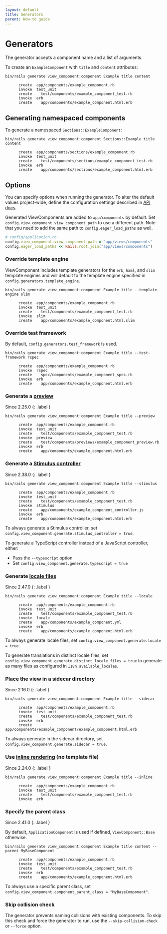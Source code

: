 ```yaml
---
layout: default
title: Generators
parent: How-to guide
---
```


# Generators

The generator accepts a component name and a list of arguments.

To create an `ExampleComponent` with `title` and `content` attributes:

```console
bin/rails generate view_component:component Example title content

      create  app/components/example_component.rb
      invoke  test_unit
      create    test/components/example_component_test.rb
      invoke  erb
      create    app/components/example_component.html.erb
```

## Generating namespaced components

To generate a namespaced `Sections::ExampleComponent`:

```console
bin/rails generate view_component:component Sections::Example title content

      create  app/components/sections/example_component.rb
      invoke  test_unit
      create    test/components/sections/example_component_test.rb
      invoke  erb
      create    app/components/sections/example_component.html.erb
```

## Options

You can specify options when running the generator. To alter the default values project-wide, define the configuration settings described in [API docs](/api.html#configuration).

Generated ViewComponents are added to `app/components` by default. Set `config.view_component.view_component_path` to use a different path. Note that you need to add the same path to `config.eager_load_paths` as well.

```ruby
# config/application.rb
config.view_component.view_component_path = "app/views/components"
config.eager_load_paths << Rails.root.join("app/views/components")
```

### Override template engine

ViewComponent includes template generators for the `erb`, `haml`, and `slim` template engines and will default to the template engine specified in `config.generators.template_engine`.

```console
bin/rails generate view_component:component Example title --template-engine slim

      create  app/components/example_component.rb
      invoke  test_unit
      create    test/components/example_component_test.rb
      invoke  slim
      create    app/components/example_component.html.slim
```

### Override test framework

By default, `config.generators.test_framework` is used.

```console
bin/rails generate view_component:component Example title --test-framework rspec

      create  app/components/example_component.rb
      invoke  rspec
      create    spec/components/example_component_spec.rb
      invoke  erb
      create    app/components/example_component.html.erb
```

### Generate a [preview](/guide/previews.html)

Since 2.25.0
{: .label }

```console
bin/rails generate view_component:component Example title --preview

      create  app/components/example_component.rb
      invoke  test_unit
      create    test/components/example_component_test.rb
      invoke  preview
      create    test/components/previews/example_component_preview.rb
      invoke  erb
      create    app/components/example_component.html.erb
```

### Generate a [Stimulus controller](/guide/javascript_and_css.html#stimulus)

Since 2.38.0
{: .label }

```console
bin/rails generate view_component:component Example title --stimulus

      create  app/components/example_component.rb
      invoke  test_unit
      create    test/components/example_component_test.rb
      invoke  stimulus
      create    app/components/example_component_controller.js
      invoke  erb
      create    app/components/example_component.html.erb
```

To always generate a Stimulus controller, set `config.view_component.generate.stimulus_controller = true`.

To generate a TypeScript controller instead of a JavaScript controller, either:

- Pass the `--typescript` option
- Set `config.view_component.generate.typescript = true`

### Generate [locale files](/guide/translations.html)

Since 2.47.0
{: .label }

```console
bin/rails generate view_component:component Example title --locale

      create  app/components/example_component.rb
      invoke  test_unit
      create    test/components/example_component_test.rb
      invoke  locale
      create    app/components/example_component.yml
      invoke  erb
      create    app/components/example_component.html.erb
```

To always generate locale files, set `config.view_component.generate.locale = true`.

To generate translations in distinct locale files, set `config.view_component.generate.distinct_locale_files = true` to generate as many files as configured in `I18n.available_locales`.

### Place the view in a sidecar directory

Since 2.16.0
{: .label }

```console
bin/rails generate view_component:component Example title --sidecar

      create  app/components/example_component.rb
      invoke  test_unit
      create    test/components/example_component_test.rb
      invoke  erb
      create    app/components/example_component/example_component.html.erb
```

To always generate in the sidecar directory, set `config.view_component.generate.sidecar = true`.

### Use [inline rendering](/guide/templates.html#inline) (no template file)

Since 2.24.0
{: .label }

```console
bin/rails generate view_component:component Example title --inline

      create  app/components/example_component.rb
      invoke  test_unit
      create    test/components/example_component_test.rb
      invoke  erb
```

### Specify the parent class

Since 2.41.0
{: .label }

By default, `ApplicationComponent` is used if defined, `ViewComponent::Base` otherwise.

```console
bin/rails generate view_component:component Example title content --parent MyBaseComponent

      create  app/components/example_component.rb
      invoke  test_unit
      create    test/components/example_component_test.rb
      invoke  erb
      create    app/components/example_component.html.erb
```

To always use a specific parent class, set `config.view_component.component_parent_class = "MyBaseComponent"`.

### Skip collision check

The generator prevents naming collisions with existing components. To skip this check and force the generator to run, use the `--skip-collision-check` or `--force` option.
